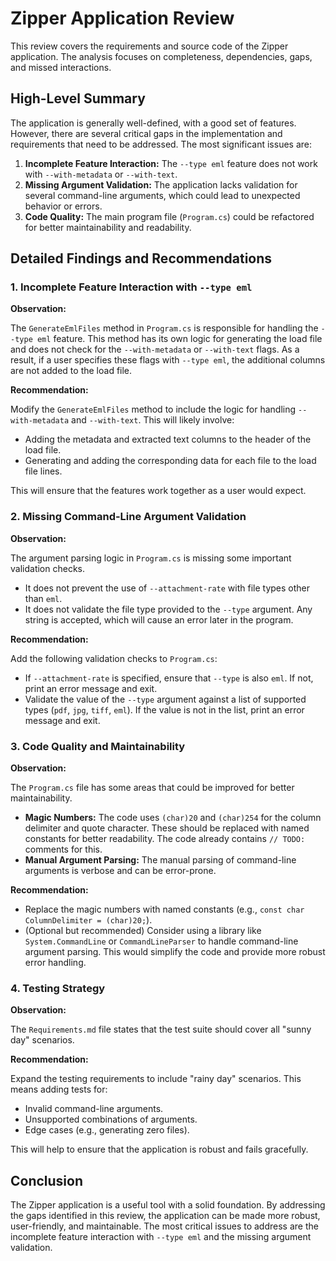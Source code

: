 # Zipper Application Review

This review covers the requirements and source code of the Zipper application. The analysis focuses on completeness, dependencies, gaps, and missed interactions.

## High-Level Summary

The application is generally well-defined, with a good set of features. However, there are several critical gaps in the implementation and requirements that need to be addressed. The most significant issues are:

1.  **Incomplete Feature Interaction:** The `--type eml` feature does not work with `--with-metadata` or `--with-text`.
2.  **Missing Argument Validation:** The application lacks validation for several command-line arguments, which could lead to unexpected behavior or errors.
3.  **Code Quality:** The main program file (`Program.cs`) could be refactored for better maintainability and readability.

## Detailed Findings and Recommendations

### 1. Incomplete Feature Interaction with `--type eml`

**Observation:**

The `GenerateEmlFiles` method in `Program.cs` is responsible for handling the `--type eml` feature. This method has its own logic for generating the load file and does not check for the `--with-metadata` or `--with-text` flags. As a result, if a user specifies these flags with `--type eml`, the additional columns are not added to the load file.

**Recommendation:**

Modify the `GenerateEmlFiles` method to include the logic for handling `--with-metadata` and `--with-text`. This will likely involve:

*   Adding the metadata and extracted text columns to the header of the load file.
*   Generating and adding the corresponding data for each file to the load file lines.

This will ensure that the features work together as a user would expect.

### 2. Missing Command-Line Argument Validation

**Observation:**

The argument parsing logic in `Program.cs` is missing some important validation checks.

*   It does not prevent the use of `--attachment-rate` with file types other than `eml`.
*   It does not validate the file type provided to the `--type` argument. Any string is accepted, which will cause an error later in the program.

**Recommendation:**

Add the following validation checks to `Program.cs`:

*   If `--attachment-rate` is specified, ensure that `--type` is also `eml`. If not, print an error message and exit.
*   Validate the value of the `--type` argument against a list of supported types (`pdf`, `jpg`, `tiff`, `eml`). If the value is not in the list, print an error message and exit.

### 3. Code Quality and Maintainability

**Observation:**

The `Program.cs` file has some areas that could be improved for better maintainability.

*   **Magic Numbers:** The code uses `(char)20` and `(char)254` for the column delimiter and quote character. These should be replaced with named constants for better readability. The code already contains `// TODO:` comments for this.
*   **Manual Argument Parsing:** The manual parsing of command-line arguments is verbose and can be error-prone.

**Recommendation:**

*   Replace the magic numbers with named constants (e.g., `const char ColumnDelimiter = (char)20;`).
*   (Optional but recommended) Consider using a library like `System.CommandLine` or `CommandLineParser` to handle command-line argument parsing. This would simplify the code and provide more robust error handling.

### 4. Testing Strategy

**Observation:**

The `Requirements.md` file states that the test suite should cover all "sunny day" scenarios.

**Recommendation:**

Expand the testing requirements to include "rainy day" scenarios. This means adding tests for:

*   Invalid command-line arguments.
*   Unsupported combinations of arguments.
*   Edge cases (e.g., generating zero files).

This will help to ensure that the application is robust and fails gracefully.

## Conclusion

The Zipper application is a useful tool with a solid foundation. By addressing the gaps identified in this review, the application can be made more robust, user-friendly, and maintainable. The most critical issues to address are the incomplete feature interaction with `--type eml` and the missing argument validation.

